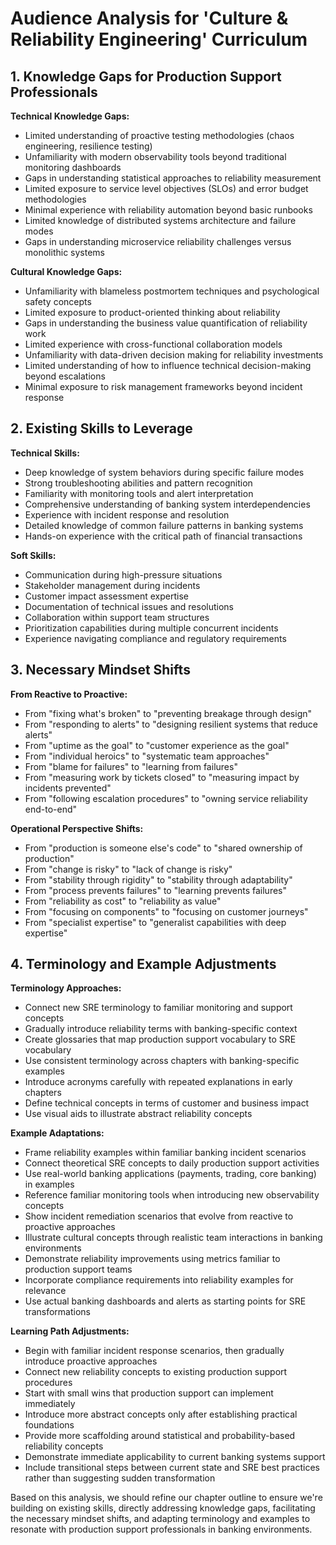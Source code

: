 # Audience Analysis for 'Culture & Reliability Engineering' Curriculum

## 1. Knowledge Gaps for Production Support Professionals

**Technical Knowledge Gaps:**
- Limited understanding of proactive testing methodologies (chaos engineering, resilience testing)
- Unfamiliarity with modern observability tools beyond traditional monitoring dashboards
- Gaps in understanding statistical approaches to reliability measurement
- Limited exposure to service level objectives (SLOs) and error budget methodologies
- Minimal experience with reliability automation beyond basic runbooks
- Limited knowledge of distributed systems architecture and failure modes
- Gaps in understanding microservice reliability challenges versus monolithic systems

**Cultural Knowledge Gaps:**
- Unfamiliarity with blameless postmortem techniques and psychological safety concepts
- Limited exposure to product-oriented thinking about reliability
- Gaps in understanding the business value quantification of reliability work
- Limited experience with cross-functional collaboration models
- Unfamiliarity with data-driven decision making for reliability investments
- Limited understanding of how to influence technical decision-making beyond escalations
- Minimal exposure to risk management frameworks beyond incident response

## 2. Existing Skills to Leverage

**Technical Skills:**
- Deep knowledge of system behaviors during specific failure modes
- Strong troubleshooting abilities and pattern recognition
- Familiarity with monitoring tools and alert interpretation
- Comprehensive understanding of banking system interdependencies
- Experience with incident response and resolution
- Detailed knowledge of common failure patterns in banking systems
- Hands-on experience with the critical path of financial transactions

**Soft Skills:**
- Communication during high-pressure situations
- Stakeholder management during incidents
- Customer impact assessment expertise
- Documentation of technical issues and resolutions
- Collaboration within support team structures
- Prioritization capabilities during multiple concurrent incidents
- Experience navigating compliance and regulatory requirements

## 3. Necessary Mindset Shifts

**From Reactive to Proactive:**
- From "fixing what's broken" to "preventing breakage through design"
- From "responding to alerts" to "designing resilient systems that reduce alerts"
- From "uptime as the goal" to "customer experience as the goal"
- From "individual heroics" to "systematic team approaches"
- From "blame for failures" to "learning from failures"
- From "measuring work by tickets closed" to "measuring impact by incidents prevented"
- From "following escalation procedures" to "owning service reliability end-to-end"

**Operational Perspective Shifts:**
- From "production is someone else's code" to "shared ownership of production"
- From "change is risky" to "lack of change is risky"
- From "stability through rigidity" to "stability through adaptability"
- From "process prevents failures" to "learning prevents failures"
- From "reliability as cost" to "reliability as value"
- From "focusing on components" to "focusing on customer journeys"
- From "specialist expertise" to "generalist capabilities with deep expertise"

## 4. Terminology and Example Adjustments

**Terminology Approaches:**
- Connect new SRE terminology to familiar monitoring and support concepts
- Gradually introduce reliability terms with banking-specific context
- Create glossaries that map production support vocabulary to SRE vocabulary
- Use consistent terminology across chapters with banking-specific examples
- Introduce acronyms carefully with repeated explanations in early chapters
- Define technical concepts in terms of customer and business impact
- Use visual aids to illustrate abstract reliability concepts

**Example Adaptations:**
- Frame reliability examples within familiar banking incident scenarios
- Connect theoretical SRE concepts to daily production support activities
- Use real-world banking applications (payments, trading, core banking) in examples
- Reference familiar monitoring tools when introducing new observability concepts
- Show incident remediation scenarios that evolve from reactive to proactive approaches
- Illustrate cultural concepts through realistic team interactions in banking environments
- Demonstrate reliability improvements using metrics familiar to production support teams
- Incorporate compliance requirements into reliability examples for relevance
- Use actual banking dashboards and alerts as starting points for SRE transformations

**Learning Path Adjustments:**
- Begin with familiar incident response scenarios, then gradually introduce proactive approaches
- Connect new reliability concepts to existing production support procedures
- Start with small wins that production support can implement immediately
- Introduce more abstract concepts only after establishing practical foundations
- Provide more scaffolding around statistical and probability-based reliability concepts
- Demonstrate immediate applicability to current banking systems support
- Include transitional steps between current state and SRE best practices rather than suggesting sudden transformation

Based on this analysis, we should refine our chapter outline to ensure we're building on existing skills, directly addressing knowledge gaps, facilitating the necessary mindset shifts, and adapting terminology and examples to resonate with production support professionals in banking environments.